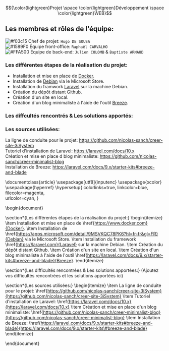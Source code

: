 $${\color{lightgreen}Projet \space \color{lightgreen}Développement \space \color{lightgreen}WEB}$$

## Les membres et rôles de l'équipe:

![#f03c15](https://via.placeholder.com/15/f03c15/000000?text=+) Chef de projet:  `Hugo DE SOUSA`  
![#1589F0](https://via.placeholder.com/15/1589F0/000000?text=+) Équipe front-office:  `Raphaël CARVALHO`  
![#FFA500](https://via.placeholder.com/15/FFA500/000000?text=+) Équipe de back-end:  `Julien COLOMB` &  `Baptiste ARNAUD`  

### Les différentes étapes de la réalisation du projet:
- Installation et mise en place de [Docker](https://www.docker.com).
- Installation de [Debian](https://apps.microsoft.com/detail/9MSVKQC78PK6?hl=fr-fr&gl=FR) via le Microsoft Store.
- Installation du framwork [Laravel](https://laravel.com) sur la machine Debian.
- Création du dépôt distant Github.
- Création d'un site en local.
- Création d'un blog minimaliste à l'aide de l'outil [Breeze](https://laravel.com/docs/9.x/starter-kits#breeze-and-blade).

### Les diffcultés rencontrés & Les solutions apportés:

### Les sources utilisées:
La ligne de conduite pour le projet: https://github.com/nicolas-sanch/creer-site-3iSystem  
Tutoriel d'installation de Laravel: https://laravel.com/docs/10.x  
Création et mise en place d blog minimaliste: https://github.com/nicolas-sanch/creer-minimalist-blog  
Installation de Breeze: https://laravel.com/docs/9.x/starter-kits#breeze-and-blade  



\documentclass{article}
\usepackage[utf8]{inputenc}
\usepackage{xcolor}
\usepackage{hyperref}
\hypersetup{
    colorlinks=true,
    linkcolor=blue,
    filecolor=magenta,      
    urlcolor=cyan,
}

\begin{document}

\section*{Les différentes étapes de la réalisation du projet:}
\begin{itemize}
    \item Installation et mise en place de \href{https://www.docker.com}{Docker}.
    \item Installation de \href{https://apps.microsoft.com/detail/9MSVKQC78PK6?hl=fr-fr&gl=FR}{Debian} via le Microsoft Store.
    \item Installation du framework \href{https://laravel.com}{Laravel} sur la machine Debian.
    \item Création du dépôt distant Github.
    \item Création d'un site en local.
    \item Création d'un blog minimaliste à l'aide de l'outil \href{https://laravel.com/docs/9.x/starter-kits#breeze-and-blade}{Breeze}.
\end{itemize}

\section*{Les difficultés rencontrées \& Les solutions apportées:}
(Ajoutez vos difficultés rencontrées et les solutions apportées ici)

\section*{Les sources utilisées:}
\begin{itemize}
    \item La ligne de conduite pour le projet: \href{https://github.com/nicolas-sanch/creer-site-3iSystem}{https://github.com/nicolas-sanch/creer-site-3iSystem}
    \item Tutoriel d'installation de Laravel: \href{https://laravel.com/docs/10.x}{https://laravel.com/docs/10.x}
    \item Création et mise en place d'un blog minimaliste: \href{https://github.com/nicolas-sanch/creer-minimalist-blog}{https://github.com/nicolas-sanch/creer-minimalist-blog}
    \item Installation de Breeze: \href{https://laravel.com/docs/9.x/starter-kits#breeze-and-blade}{https://laravel.com/docs/9.x/starter-kits\#breeze-and-blade}
\end{itemize}

\end{document}
